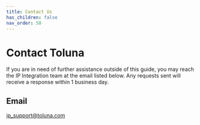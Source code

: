 ```yaml
---
title: Contact Us
has_children: false
nav_order: 50
---
```


# Contact Toluna

If you are in need of further assistance outside of this guide, you may reach the IP Integration team at the email listed below. Any requests sent will receive a response within 1 business day.

## Email

ip_support@toluna.com
